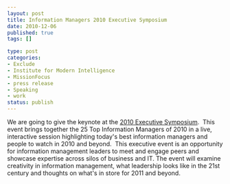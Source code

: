 ```yaml
--- 
layout: post
title: Information Managers 2010 Executive Symposium
date: 2010-12-06
published: true
tags: []

type: post
categories: 
- Exclude
- Institute for Modern Intelligence
- MissionFocus
- press release
- Speaking
- work
status: publish
---
```

We are going to give the keynote at the [2010 Executive Symposium](http://www.information-management.com/conferences/top25/).  This event brings together the 25 Top Information Managers of 2010 in a live, interactive session highlighting today's best information managers and people to watch in 2010 and beyond.  This executive event is an opportunity for information management leaders to meet and engage peers and showcase expertise across silos of business and IT. The event will examine creativity in information management, what leadership looks like in the 21st century and thoughts on what's in store for 2011 and beyond.
